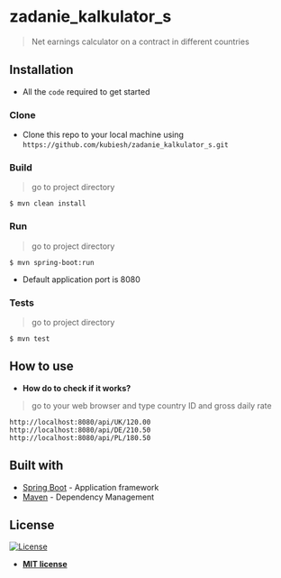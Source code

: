 # zadanie_kalkulator_s

> Net earnings calculator on a contract in different countries


## Installation

- All the `code` required to get started

### Clone

- Clone this repo to your local machine using `https://github.com/kubiesh/zadanie_kalkulator_s.git`

### Build
> go to project directory
```shell
$ mvn clean install
```

### Run
> go to project directory
```shell
$ mvn spring-boot:run
```
- Default application port is 8080

### Tests
> go to project directory
```shell
$ mvn test
```


## How to use

- **How do to check if it works?**
>go to your web browser and type country ID and gross daily rate
```shell
http://localhost:8080/api/UK/120.00
http://localhost:8080/api/DE/210.50
http://localhost:8080/api/PL/180.50
```

## Built with

* [Spring Boot](https://projects.spring.io/spring-boot/) - Application framework
* [Maven](https://maven.apache.org/) - Dependency Management

## License

[![License](http://img.shields.io/:license-mit-blue.svg?style=flat-square)](http://badges.mit-license.org)

- **[MIT license](http://opensource.org/licenses/mit-license.php)**

